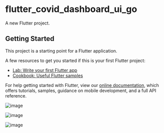 # flutter_covid_dashboard_ui_go

A new Flutter project.

## Getting Started

This project is a starting point for a Flutter application.

A few resources to get you started if this is your first Flutter project:

- [Lab: Write your first Flutter app](https://flutter.dev/docs/get-started/codelab)
- [Cookbook: Useful Flutter samples](https://flutter.dev/docs/cookbook)

For help getting started with Flutter, view our
[online documentation](https://flutter.dev/docs), which offers tutorials,
samples, guidance on mobile development, and a full API reference.

![image](https://user-images.githubusercontent.com/13410352/119964746-7c12fd00-bfe4-11eb-8e7f-8bb459407315.png)

![image](https://user-images.githubusercontent.com/13410352/119964858-96e57180-bfe4-11eb-93aa-69c303095702.png)

![image](https://user-images.githubusercontent.com/13410352/119964915-a49af700-bfe4-11eb-9e95-4106fde0f6cd.png)
